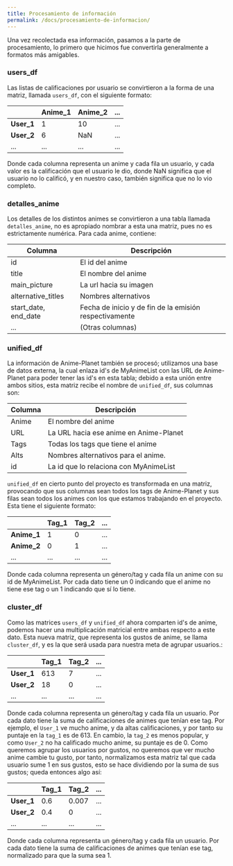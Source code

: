 ```yaml
---
title: Procesamiento de información
permalink: /docs/procesamiento-de-informacion/
---
```


Una vez recolectada esa información, pasamos a la parte de procesamiento, lo primero que hicimos fue convertirla generalmente a formatos más amigables.

### users_df

Las listas de calificaciones por usuario se convirtieron a la forma de una matriz, llamada `users_df`, con el siguiente formato:

|           | Anime_1 | Anime_2 | ... |
|-----------|---------|---------|-----|
| **User_1**| 1       | 10      | ... |
| **User_2**| 6       | NaN     | ... |
| ...       | ...     | ...     | ... |

Donde cada columna representa un anime y cada fila un usuario, y cada valor es la calificación que el usuario le dio, donde NaN significa que el usuario no lo calificó, y en nuestro caso, también significa que no lo vio completo.

### detalles_anime

Los detalles de los distintos animes se convirtieron a una tabla llamada `detalles_anime`, no es apropiado nombrar a esta una matriz, pues no es estrictamente numérica. Para cada anime, contiene:

| Columna           | Descripción                                                |
|-------------------|------------------------------------------------------------|
| id                | El id del anime                                           |
| title             | El nombre del anime                                       |
| main_picture      | La url hacia su imagen                                    |
| alternative_titles| Nombres alternativos                                      |
| start_date, end_date| Fecha de inicio y de fin de la emisión respectivamente    |
| ...               | (Otras columnas)                                          |

### unified_df

La información de Anime-Planet también se procesó; utilizamos una base de datos externa, la cual enlaza id's de MyAnimeList con las URL de Anime-Planet para poder tener las id's en esta tabla; debido a esta unión entre ambos sitios, esta matriz recibe el nombre de `unified_df`, sus columnas son:

| Columna   | Descripción                                     |
|-----------|-------------------------------------------------|
| Anime     | El nombre del anime                             |
| URL       | La URL hacia ese anime en Anime-Planet          |
| Tags      | Todas los tags que tiene el anime               |
| Alts      | Nombres alternativos para el anime.             |
| id        | La id que lo relaciona con MyAnimeList          |

`unified_df` en cierto punto del proyecto es transformada en una matriz, provocando que sus columnas sean todos los tags de Anime-Planet y sus filas sean todos los animes con los que estamos trabajando en el proyecto. Esta tiene el siguiente formato:

|        | Tag_1 | Tag_2 | ... |
|--------|-------|-------|-----|
| **Anime_1**| 1     | 0     | ... |
| **Anime_2**| 0     | 1     | ... |
| ...    | ...   | ...   | ... |

Donde cada columna representa un género/tag y cada fila un anime con su id de MyAnimeList. Por cada dato tiene un 0 indicando que el anime no tiene ese tag o un 1 indicando que sí lo tiene.

### cluster_df

Como las matrices `users_df` y `unified_df` ahora comparten id's de anime, podemos hacer una multiplicación matricial entre ambas respecto a este dato. Esta nueva matriz, que representa los gustos de anime, se llama `cluster_df`, y es la que será usada para nuestra meta de agrupar usuarios.:

|        | Tag_1 | Tag_2 | ... |
|--------|-------|-------|-----|
| **User_1**| 613   | 7     | ... |
| **User_2**| 18    | 0     | ... |
| ...    | ...   | ...   | ... |

Donde cada columna representa un género/tag y cada fila un usuario. Por cada dato tiene la suma de calificaciones de animes que tenían ese tag. Por ejemplo, el `User_1` ve mucho anime, y da altas calificaciones, y por tanto su puntaje en la `tag_1` es de 613. En cambio, la `tag_2` es menos popular, y como `User_2` no ha calificado mucho anime, su puntaje es de 0. Como queremos agrupar los usuarios por gustos, no queremos que ver mucho anime cambie tu gusto, por tanto, normalizamos esta matriz tal que cada usuario sume 1 en sus gustos, esto se hace dividiendo por la suma de sus gustos; queda entonces algo así:

|        | Tag_1 | Tag_2 | ... |
|--------|-------|-------|-----|
| **User_1**| 0.6   | 0.007 | ... |
| **User_2**| 0.4   | 0     | ... |
| ...    | ...   | ...   | ... |

Donde cada columna representa un género/tag y cada fila un usuario. Por cada dato tiene la suma de calificaciones de animes que tenían ese tag, normalizado para que la suma sea 1.
